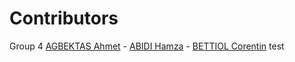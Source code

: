 Contributors
====

Group 4
[AGBEKTAS Ahmet](https://github.com/Ahmet84) - [ABIDI Hamza](https://github.com/AbidiHamza84) - [BETTIOL Corentin](https://github.com/sodimel)
test
